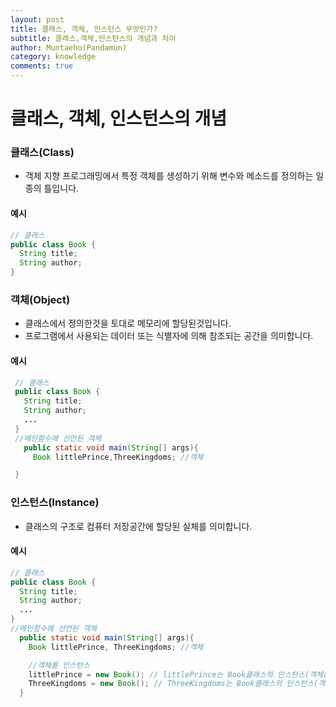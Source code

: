 ```yaml
---
layout: post
title: 클래스, 객체, 인스턴스 무엇인가?
subtitle: 클래스,객체,인스턴스의 개념과 차이
author: Muntaeho(Pandamun)
category: knowledge
comments: true
---
```


# 클래스, 객체, 인스턴스의 개념

### 클래스(Class)
 - 객체 지향 프로그래밍에서 특정 객체를 생성하기 위해 변수와 메소드를 정의하는 일종의 틀입니다.

#### 예시

~~~java
// 클래스
public class Book {
  String title;
  String author;
}
~~~

### 객체(Object)
 - 클래스에서 정의한것을 토대로 메모리에 할당된것입니다.
 - 프로그램에서 사용되는 데이터 또는 식별자에 의해 참조되는 공간을 의미합니다.

#### 예시

~~~java
 // 클래스
 public class Book {
   String title;
   String author;
   ...
 }
 //메인함수에 선언된 객체
   public static void main(String[] args){
     Book littlePrince,ThreeKingdoms; //객체

 }
~~~

### 인스턴스(Instance)
 - 클래스의 구조로 컴퓨터 저장공간에 할당된 실체를 의미합니다.

#### 예시

 ~~~java
 // 클래스
 public class Book {
   String title;
   String author;
   ...
 }
 //메인함수에 선언된 객체
   public static void main(String[] args){
     Book littlePrince, ThreeKingdoms; //객체

     //객체를 인스턴스
     littlePrince = new Book(); // littlePrince는 Book클래스의 인스턴스(객체를 메모리에 할당)
     ThreeKingdoms = new Book(); // ThreeKingdoms는 Book클래스의 인스턴스(객체를 메모리에 할당)
   }
 ~~~
